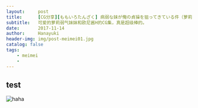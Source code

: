 ```yaml
---
layout:     post
title:      [CG分享][ももいろたんざく] 病弱な妹が俺の貞操を狙ってきている件（萝莉 妹妹）
subtitle:   可爱的萝莉弱气妹妹和欧尼酱H的CG集，真是超级棒的。
date:       2017-11-14
author:     Hanayuki
header-img: img/post-meimei01.jpg
catalog: false
tags:
    - meimei
    -
---
```


## test
![haha](http://hanayuki.me/img/post-bg-about.jpg)